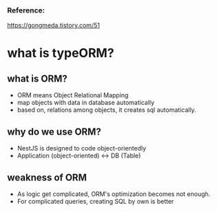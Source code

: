 ### Reference:
https://gongmeda.tistory.com/51 <br />

# what is typeORM?

## what is ORM?
-  ORM means Object Relational Mapping
-  map objects with data in database automatically
-  based on, relations among objects, it creates sql automatically.


## why do we use ORM?
-  NestJS is designed to code object-orientedly
-  Application (object-oriented) <-> DB (Table)

## weakness of ORM
-  As logic get complicated, ORM's optimization becomes not enough.
-  For complicated queries, creating SQL by own is better
